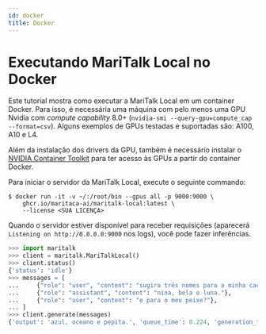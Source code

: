 ```yaml
---
id: docker
title: Docker
---
```


# Executando MariTalk Local no Docker

Este tutorial mostra como executar a MariTalk Local em um container Docker. Para isso, é necessária uma máquina com pelo menos uma GPU Nvidia com *compute capability* 8.0+ (`nvidia-smi --query-gpu=compute_cap --format=csv`). Alguns exemplos de GPUs testadas e suportadas são: A100, A10 e L4.

Além da instalação dos drivers da GPU, também é necessário instalar o [NVIDIA Container Toolkit](https://docs.nvidia.com/datacenter/cloud-native/container-toolkit/latest/install-guide.html) para ter acesso às GPUs a partir do container Docker.

Para iniciar o servidor da MariTalk Local, execute o seguinte commando:

```console
$ docker run -it -v ~/:/root/bin --gpus all -p 9000:9000 \
    ghcr.io/maritaca-ai/maritalk-local:latest \
    --license <SUA LICENÇA>
```

Quando o servidor estiver disponível para receber requisições (aparecerá `Listening on http://0.0.0.0:9000` nos logs), você pode fazer inferências.

```python
>>> import maritalk
>>> client = maritalk.MariTalkLocal()
>>> client.status()
{'status': 'idle'}
>>> messages = [
...     {"role": "user", "content": "sugira três nomes para a minha cachorra"},
...     {"role": "assistant", "content": "nina, bela e luna."},
...     {"role": "user", "content": "e para o meu peixe?"},
... ]
>>> client.generate(messages)
{'output': 'azul, oceano e pepita.', 'queue_time': 0.224, 'generation_time': 0.407}
```
